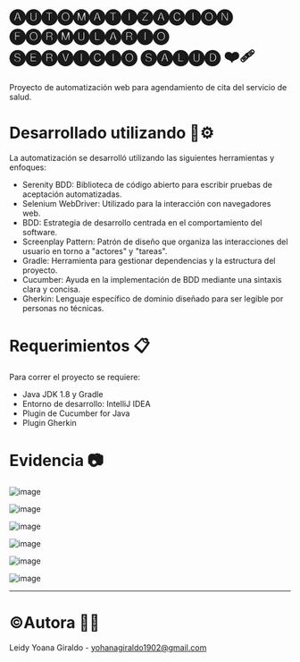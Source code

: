# 🅐🅤🅣🅞🅜🅐🅣🅘🅩🅐🅒🅘🅞🅝 🅕🅞🅡🅜🅤🅛🅐🅡🅘🅞 🅢🅔🅡🅥🅘🅒🅘🅞 🅢🅐🅛🅤🅓 ❤️‍🩹​
Proyecto de automatización web para agendamiento de cita del servicio de salud.

# Desarrollado utilizando 🧰​⚙️​
La automatización se desarrolló utilizando las siguientes herramientas y enfoques:

* Serenity BDD: Biblioteca de código abierto para escribir pruebas de aceptación automatizadas.
* Selenium WebDriver: Utilizado para la interacción con navegadores web.
* BDD: Estrategia de desarrollo centrada en el comportamiento del software.
* Screenplay Pattern: Patrón de diseño que organiza las interacciones del usuario en torno a "actores" y "tareas".
* Gradle: Herramienta para gestionar dependencias y la estructura del proyecto.
* Cucumber: Ayuda en la implementación de BDD mediante una sintaxis clara y concisa.
* Gherkin: Lenguaje específico de dominio diseñado para ser legible por personas no técnicas.


# Requerimientos  📋
Para correr el proyecto se requiere:
* Java JDK 1.8 y Gradle
* Entorno de desarrollo: IntelliJ IDEA
* Plugin de Cucumber for Java
* Plugin Gherkin 


# Evidencia  📷
![image](https://github.com/LeidyYohanaGiraldo/AutomatizacionFormularioServicioSalud/assets/70417837/5feb4e46-0af7-45ed-aea2-f39f6ea2f0ad)

![image](https://github.com/LeidyYohanaGiraldo/AutomatizacionFormularioServicioSalud/assets/70417837/c5955519-cf55-46de-9923-9d9ccecf1b01)

![image](https://github.com/LeidyYohanaGiraldo/AutomatizacionFormularioServicioSalud/assets/70417837/452fcb8f-5db3-4f7f-9cf7-4820d6d2205f)

![image](https://github.com/LeidyYohanaGiraldo/AutomatizacionFormularioServicioSalud/assets/70417837/384530f7-e884-4f70-b94b-48f3727655d9)

![image](https://github.com/LeidyYohanaGiraldo/AutomatizacionFormularioServicioSalud/assets/70417837/9479c5d9-26d3-46d7-9732-2d2af60114fb)

![image](https://github.com/LeidyYohanaGiraldo/AutomatizacionFormularioServicioSalud/assets/70417837/323064ca-c061-41e0-b60f-c7e9a446d934)



____________________________________________________________________________________________________________________________________________________
# ©️Autora 👩‍💻
Leidy Yoana Giraldo - yohanagiraldo1902@gmail.com
